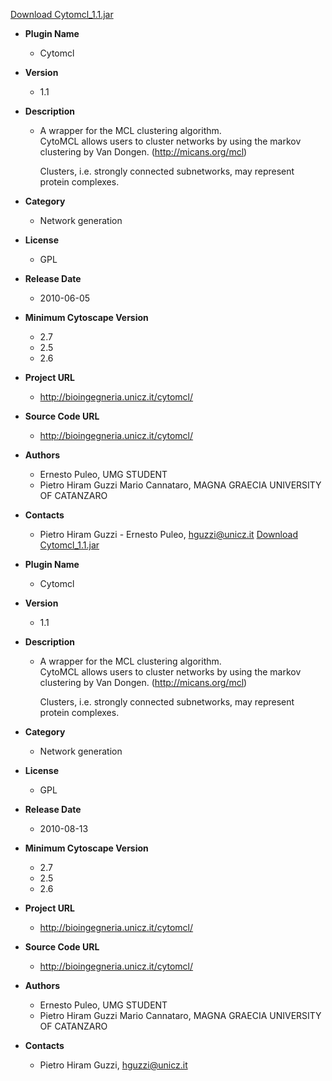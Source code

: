 <a href="Cytomcl_1.1.jar">Download Cytomcl_1.1.jar</a>

* __Plugin Name__
  * Cytomcl
* __Version__
  * 1.1
* __Description__
  * A wrapper for the MCL clustering algorithm.<br> CytoMCL allows users to cluster networks by using the markov clustering by Van Dongen. (http://micans.org/mcl)<p>Clusters, i.e. strongly connected subnetworks, may represent protein complexes.<p>
* __Category__
  * Network generation
* __License__
  * GPL
* __Release Date__
  * 2010-06-05
* __Minimum Cytoscape Version__
  * 2.7
  * 2.5
  * 2.6
* __Project URL__
  * http://bioingegneria.unicz.it/cytomcl/
* __Source Code URL__
  * http://bioingegneria.unicz.it/cytomcl/
* __Authors__
  * Ernesto Puleo, UMG STUDENT
  * Pietro Hiram Guzzi Mario Cannataro, MAGNA GRAECIA UNIVERSITY OF CATANZARO
* __Contacts__
  * Pietro Hiram Guzzi - Ernesto Puleo, hguzzi@unicz.it
<a href="Cytomcl_1.1.jar">Download Cytomcl_1.1.jar</a>

* __Plugin Name__
  * Cytomcl
* __Version__
  * 1.1
* __Description__
  * A wrapper for the MCL clustering algorithm.<br> CytoMCL allows users to cluster networks by using the markov clustering by Van Dongen. (http://micans.org/mcl)<p>Clusters, i.e. strongly connected subnetworks, may represent protein complexes.<p>
* __Category__
  * Network generation
* __License__
  * GPL
* __Release Date__
  * 2010-08-13
* __Minimum Cytoscape Version__
  * 2.7
  * 2.5
  * 2.6
* __Project URL__
  * http://bioingegneria.unicz.it/cytomcl/
* __Source Code URL__
  * http://bioingegneria.unicz.it/cytomcl/
* __Authors__
  * Ernesto Puleo, UMG STUDENT
  * Pietro Hiram Guzzi Mario Cannataro, MAGNA GRAECIA UNIVERSITY OF CATANZARO
* __Contacts__
  * Pietro Hiram Guzzi, hguzzi@unicz.it
